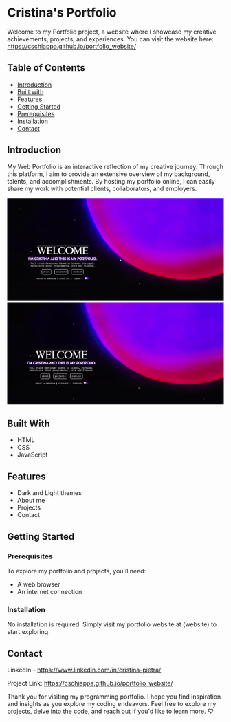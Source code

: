 # Cristina's Portfolio

Welcome to my Portfolio project, a website where I showcase my creative achievements, projects, and experiences. 
You can visit the website here: https://cschiappa.github.io/portfolio_website/

## Table of Contents
- [Introduction](#introduction)
- [Built with](#built-with)
- [Features](#features)
- [Getting Started](#getting-started)
 - [Prerequisites](#prerequisites)
 - [Installation](#installation)
- [Contact](#contact)

## Introduction

My Web Portfolio is an interactive reflection of my creative journey. Through this platform, I aim to provide an extensive overview of my background, talents, and accomplishments. By hosting my portfolio online, I can easily share my work with potential clients, collaborators, and employers.


![Dark_theme](https://raw.githubusercontent.com/cschiappa/portfolio_website/main/assets/images/dark_theme_gif.gif)
![Light_theme](https://raw.githubusercontent.com/cschiappa/portfolio_website/main/assets/images/light_theme_gif.gif)



## Built With
- HTML
- CSS
- JavaScript

## Features

- Dark and Light themes
- About me 
- Projects 
- Contact

## Getting Started

### Prerequisites

To explore my portfolio and projects, you'll need:

- A web browser
- An internet connection
  
### Installation

No installation is required. Simply visit my portfolio website at (website) to start exploring.

## Contact

LinkedIn - https://www.linkedin.com/in/cristina-pietra/ 

Project Link: https://cschiappa.github.io/portfolio_website/

Thank you for visiting my programming portfolio. I hope you find inspiration and insights as you explore my coding endeavors.
Feel free to explore my projects, delve into the code, and reach out if you'd like to learn more. ♡	
